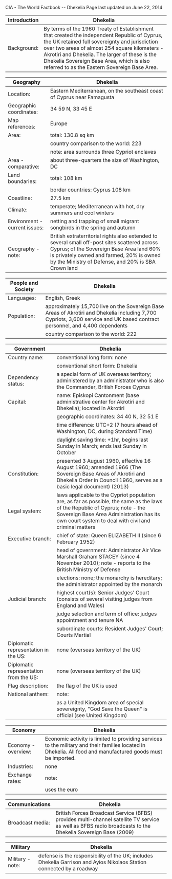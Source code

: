 CIA - The World Factbook -- Dhekelia
Page last updated on June 22, 2014 

| Introduction | Dhekelia |
| --- | --- |
| Background: | By terms of the 1960 Treaty of Establishment that created the independent Republic of Cyprus, the UK retained full sovereignty and jurisdiction over two areas of almost 254 square kilometers - Akrotiri and Dhekelia. The larger of these is the Dhekelia Sovereign Base Area, which is also referred to as the Eastern Sovereign Base Area. |

| Geography | Dhekelia |
| --- | --- |
| Location: | Eastern Mediterranean, on the southeast coast of Cyprus near Famagusta |
| Geographic coordinates: | 34 59 N, 33 45 E |
| Map references: | Europe |
| Area: | total: 130.8 sq km |
| | country comparison to the world:   223 |
| | note: area surrounds three Cypriot enclaves |
| Area - comparative: | about three-quarters the size of Washington, DC |
| Land boundaries: | total: 108 km |
| | border countries: Cyprus 108 km |
| Coastline: | 27.5 km |
| Climate: | temperate; Mediterranean with hot, dry summers and cool winters |
| Environment - current issues: | netting and trapping of small migrant songbirds in the spring and autumn |
| Geography - note: | British extraterritorial rights also extended to several small off-post sites scattered across Cyprus; of the Sovereign Base Area land 60% is privately owned and farmed, 20% is owned by the Ministry of Defense, and 20% is SBA Crown land |

| People and Society | Dhekelia |
| --- | --- |
| Languages: | English, Greek |
| Population: | approximately 15,700 live on the Sovereign Base Areas of Akrotiri and Dhekelia including 7,700 Cypriots, 3,600 service and UK based contract personnel, and 4,400 dependents |
| | country comparison to the world:   222 |

| Government | Dhekelia |
| --- | --- |
| Country name: | conventional long form: none |
| | conventional short form: Dhekelia |
| Dependency status: | a special form of UK overseas territory; administered by an administrator who is also the Commander, British Forces Cyprus |
| Capital: | name: Episkopi Cantonment (base administrative center for Akrotiri and Dhekelia); located in Akrotiri |
| | geographic coordinates: 34 40 N, 32 51 E |
| | time difference: UTC+2 (7 hours ahead of Washington, DC, during Standard Time) |
| | daylight saving time: +1hr, begins last Sunday in March; ends last Sunday in October |
| Constitution: | presented 3 August 1960, effective 16 August 1960; amended 1966 (The Sovereign Base Areas of Akrotiri and Dhekelia Order in Council 1960, serves as a basic legal document) (2013) |
| Legal system: | laws applicable to the Cypriot population are, as far as possible, the same as the laws of the Republic of Cyprus; note - the Sovereign Base Area Administration has its own court system to deal with civil and criminal matters |
| Executive branch: | chief of state: Queen ELIZABETH II (since 6 February 1952) |
| | head of government: Administrator Air Vice Marshall Graham STACEY (since 4 November 2010); note - reports to the British Ministry of Defense |
| | elections: none; the monarchy is hereditary; the administrator appointed by the monarch |
| Judicial branch: | highest court(s): Senior Judges' Court (consists of several visiting judges from England and Wales) |
| | judge selection and term of office: judges appointment and tenure NA |
| | subordinate courts: Resident Judges' Court; Courts Martial |
| Diplomatic representation in the US: | none (overseas territory of the UK) |
| Diplomatic representation from the US: | none (overseas territory of the UK) |
| Flag description: | the flag of the UK is used |
| National anthem: | note: |
| | as a United Kingdom area of special sovereignty, "God Save the Queen" is official (see United Kingdom) |

| Economy | Dhekelia |
| --- | --- |
| Economy - overview: | Economic activity is limited to providing services to the military and their families located in Dhekelia. All food and manufactured goods must be imported. |
| Industries: | none |
| Exchange rates: | note: |
| | uses the euro |

| Communications | Dhekelia |
| --- | --- |
| Broadcast media: | British Forces Broadcast Service (BFBS) provides multi-channel satellite TV service as well as BFBS radio broadcasts to the Dhekelia Sovereign Base (2009) |

| Military | Dhekelia |
| --- | --- |
| Military - note: | defense is the responsibility of the UK; includes Dhekelia Garrison and Ayios Nikolaos Station connected by a roadway |

